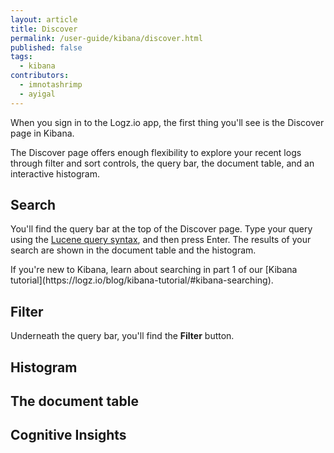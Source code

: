 ```yaml
---
layout: article
title: Discover
permalink: /user-guide/kibana/discover.html
published: false
tags:
  - kibana
contributors:
  - imnotashrimp
  - ayigal
---
```


When you sign in to the Logz.io app, the first thing you'll see is the Discover page in Kibana.

The Discover page offers enough flexibility to explore your recent logs through filter and sort controls, the query bar, the document table, and an interactive histogram.

## Search

You'll find the query bar at the top of the Discover page. Type your query using the [Lucene query syntax](https://www.elastic.co/guide/en/elasticsearch/reference/5.5/query-dsl-query-string-query.html#query-string-syntax), and then press Enter. The results of your search are shown in the document table and the histogram.

<div class="info-box tip">
  If you're new to Kibana, learn about searching in part 1 of our [Kibana tutorial](https://logz.io/blog/kibana-tutorial/#kibana-searching).
</div>

## Filter

Underneath the query bar, you'll find the **Filter** button.

## Histogram



## The document table

## Cognitive Insights